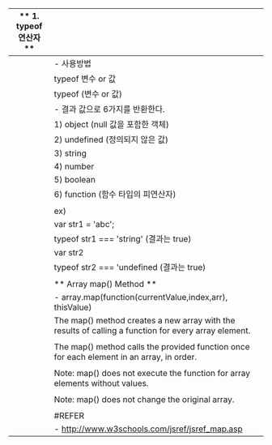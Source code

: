 | ** 1. typeof 연산자 ** |                                          |
| ------------------- | ---------------------------------------- |
|                     | - 사용방법                                   |
|                     | typeof 변수 or 값                           |
|                     | typeof (변수 or 값)                         |
|                     | - 결과 값으로 6가지를 반환한다.                      |
|                     | 1) object (null 값을 포함한 객체)               |
|                     | 2) undefined (정의되지 않은 값)                 |
|                     | 3) string                                |
|                     | 4) number                                |
|                     | 5) boolean                               |
|                     | 6) function (함수 타입의 피연산자)                |
|                     |                                          |
|                     | ex)                                      |
|                     | var str1 = 'abc';                        |
|                     | typeof str1 === 'string' (결과는 true)      |
|                     | var str2                                 |
|                     | typeof str2 === 'undefined (결과는 true)    |
|                     |                                          |
|                     | ** Array map() Method **                 |
|                     | - array.map(function(currentValue,index,arr), thisValue) |
|                     | The map() method creates a new array with the results of calling a function for every array element. |
|                     |                                          |
|                     | The map() method calls the provided function once for each element in an array, in order. |
|                     |                                          |
|                     | Note: map() does not execute the function for array elements without values. |
|                     |                                          |
|                     | Note: map() does not change the original array. |
|                     |                                          |
|                     | #REFER                                   |
|                     | - http://www.w3schools.com/jsref/jsref_map.asp |